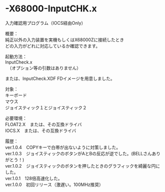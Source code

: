 # -X68000-InputCHK.x  
入力確認用プログラム（IOCS経由Only）  

概要：  
純正以外の入力装置を実機もしくはX68000Zに接続したとき  
どの入力がどれに対応しているか確認できます。  

起動方法：  
InputCheck.x  
　（オプション等の引数はありません）  

または、InputCheck.XDF FDイメージを用意しました。  

対象：  
キーボード  
マウス  
ジョイスティック１とジョイスティック２  

必要環境：  
FLOAT2.X　または、その互換ドライバ  
IOCS.X　または、その互換ドライバ  

履歴：  
ver.1.0.4　COPYキーで白帯が出ないように対策しました。  
ver.1.0.3　ジョイスティックのボタンがAとBの反応が逆でした。(BELLさんありがとう！)  
ver.1.0.2　ジョイスティックのボタンを押したときのグラフィックを綺麗な円にした。  
ver.1.0.1　128倍高速化した。  
ver.1.0.0　初回リリース（激遅い。100MHz推奨）  
